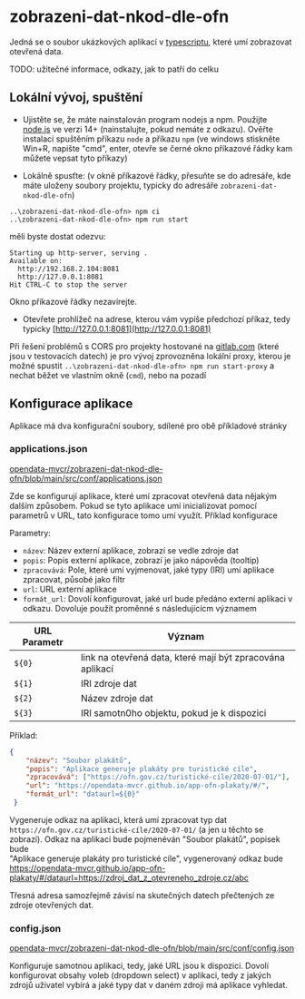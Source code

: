 # zobrazeni-dat-nkod-dle-ofn
Jedná se o soubor ukázkových aplikací v [typescriptu](https://cs.wikipedia.org/wiki/TypeScript), které umí zobrazovat otevřená data.

TODO: užitečné informace, odkazy, jak to patří do celku  

## Lokální vývoj, spuštění

* Ujistěte se, že máte nainstalován program nodejs a npm.
Použijte [node.js](https://nodejs.org/en/download/) ve verzi 14+ (nainstalujte, pokud nemáte z odkazu). Ověřte instalaci spuštěním příkazu `node` a příkazu `npm` 
(ve windows stiskněte Win+R, napište "cmd", enter, otevře se černé okno příkazové řádky kam můžete vepsat tyto příkazy)

* Lokálně spusťte: 
(v okně příkazové řádky, přesuňte se do adresáře, kde máte uloženy soubory projektu, typicky do adresáře `zobrazeni-dat-nkod-dle-ofn`)
```shell script
..\zobrazeni-dat-nkod-dle-ofn> npm ci
..\zobrazeni-dat-nkod-dle-ofn> npm run start
```

měli byste dostat odezvu:
```shell script
Starting up http-server, serving .
Available on:
  http://192.168.2.104:8081
  http://127.0.0.1:8081
Hit CTRL-C to stop the server
```
Okno příkazové řádky nezavírejte.

* Otevřete prohlížeč na adrese, kterou vám vypíše předchozí příkaz, tedy typicky 
[http://127.0.0.1:8081](http://127.0.0.1:8081)

Při řešení problémů s CORS pro projekty hostované na [gitlab.com]() (které jsou v testovacích datech) je pro vývoj zprovozněna lokální proxy, kterou je možné spustit 
`..\zobrazeni-dat-nkod-dle-ofn> npm run start-proxy` a nechat běžet ve vlastním okně (`cmd`), nebo na pozadí

## Konfigurace aplikace
Aplikace má dva konfigurační soubory, sdílené pro obě příkladové stránky

### applications.json
[opendata-mvcr/zobrazeni-dat-nkod-dle-ofn/blob/main/src/conf/applications.json]()

Zde se konfigurují aplikace, které umí zpracovat otevřená data nějakým dalším způsobem. Pokud se tyto aplikace umí inicializovat pomocí parametrů v URL, tato konfigurace tomo umí využít.
Příklad konfigurace

 Parametry:
 * `název`: Název externí aplikace, zobrazí se vedle zdroje dat 
 * `popis`: Popis externí aplikace, zobrazí je jako nápověda (tooltip)
 * `zpracovává`: Pole, které umí vyjmenovat, jaké typy (IRI) umí aplikace zpracovat, působé jako filtr
 * `url`: URL externí aplikace
 * `formát_url`: Dovolí konfigurovat, jaké url bude předáno externí aplikaci v odkazu. Dovoluje použít proměnné s následujícícm významem
 

 |URL Parametr|Význam|
 |---|---| 
 |`${0}`|link na otevřená data, které mají být zpracována aplikací|
 |`${1}`|IRI zdroje dat|
 |`${2}`|Název zdroje dat|
 |`${3}`|IRI samotn0ho objektu, pokud je k dispozici|
 
 Příklad:          
```json
{
    "název": "Soubor plakátů",
    "popis": "Aplikace generuje plakáty pro turistické cíle",
    "zpracovává": ["https://ofn.gov.cz/turistické-cíle/2020-07-01/"],
    "url": "https://opendata-mvcr.github.io/app-ofn-plakaty/#/",
    "formát_url": "dataurl=${0}"
 }
```
 
 Vygeneruje odkaz na aplikaci, která umí zpracovat typ dat `https://ofn.gov.cz/turistické-cíle/2020-07-01/` 
 (a jen u těchto se zobrazí). Odkaz na aplikaci bude pojmenéván "Soubor plakátů", popisek bude  
 "Aplikace generuje plakáty pro turistické cíle", vygenerovaný odkaz bude
 https://opendata-mvcr.github.io/app-ofn-plakaty/#/dataurl=https://zdroj_dat_z_otevreneho_zdroje.cz/abc
 
 Třesná adresa samozřejmě závisí na skutečných datech přečtených ze zdroje otevřených dat.
 
### config.json
[opendata-mvcr/zobrazeni-dat-nkod-dle-ofn/blob/main/src/conf/config.json]()

Konfiguruje samotnou aplikaci, tedy, jaké URL jsou k dispozici. 
Dovolí konfigurovat obsahy voleb (dropdown select) v aplikaci, tedy z jakých zdrojů uživatel vybírá 
a jaké typy dat v daném zdroji má aplikace vyhledat.
